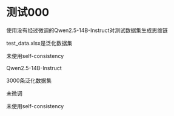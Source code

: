 <h1>测试000</h1>
<p>使用没有经过微调的Qwen2.5-14B-Instruct对测试数据集生成思维链</p>
<p>test_data.xlsx是泛化数据集</p>
<p>未使用self-consistency</p>

<p>Qwen2.5-14B-Instruct</p>
<p>3000条泛化数据集</p>
<p>未微调</p>
<p>未使用self-consistency</p>